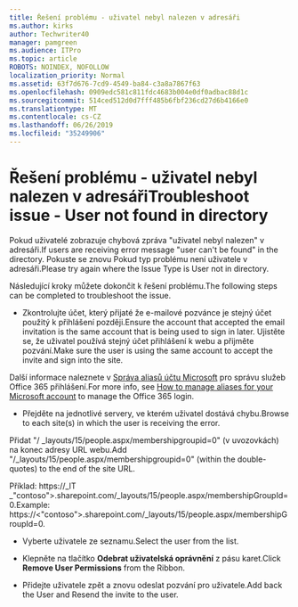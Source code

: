 ```yaml
---
title: Řešení problému - uživatel nebyl nalezen v adresáři
ms.author: kirks
author: Techwriter40
manager: pamgreen
ms.audience: ITPro
ms.topic: article
ROBOTS: NOINDEX, NOFOLLOW
localization_priority: Normal
ms.assetid: 63f7d676-7cd9-4549-ba84-c3a8a7867f63
ms.openlocfilehash: 0909edc581c811fdc4683b004e0df0adbac88d1c
ms.sourcegitcommit: 514ced512d0d7fff485b6fbf236cd27d6b4166e0
ms.translationtype: MT
ms.contentlocale: cs-CZ
ms.lasthandoff: 06/26/2019
ms.locfileid: "35249906"
---
```

# <a name="troubleshoot-issue---user-not-found-in-directory"></a><span data-ttu-id="6d146-102">Řešení problému - uživatel nebyl nalezen v adresáři</span><span class="sxs-lookup"><span data-stu-id="6d146-102">Troubleshoot issue - User not found in directory</span></span>

<span data-ttu-id="6d146-103">Pokud uživatelé zobrazuje chybová zpráva "uživatel nebyl nalezen" v adresáři.</span><span class="sxs-lookup"><span data-stu-id="6d146-103">If users are receiving error message "user can't be found" in the directory.</span></span> <span data-ttu-id="6d146-104">Pokuste se znovu Pokud typ problému není uživatele v adresáři.</span><span class="sxs-lookup"><span data-stu-id="6d146-104">Please try again where the Issue Type is User not in directory.</span></span>

<span data-ttu-id="6d146-105">Následující kroky můžete dokončit k řešení problému.</span><span class="sxs-lookup"><span data-stu-id="6d146-105">The following steps can be completed to troubleshoot the issue.</span></span>

- <span data-ttu-id="6d146-106">Zkontrolujte účet, který přijaté že e-mailové pozvánce je stejný účet použitý k přihlášení později.</span><span class="sxs-lookup"><span data-stu-id="6d146-106">Ensure the account that accepted the email invitation is the same account that is being used to sign in later.</span></span> <span data-ttu-id="6d146-107">Ujistěte se, že uživatel používá stejný účet přihlášení k webu a přijměte pozvání.</span><span class="sxs-lookup"><span data-stu-id="6d146-107">Make sure the user is using the same account to accept the invite and sign into the site.</span></span> 

<span data-ttu-id="6d146-108">Další informace naleznete v [Správa aliasů účtu Microsoft</a> pro správu služeb Office 365 přihlášení](https://support.microsoft.com/help/12407/microsoft-account-how-to-manage-aliases).</span><span class="sxs-lookup"><span data-stu-id="6d146-108">For more info, see [How to manage aliases for your Microsoft account</a> to manage the Office 365 login](https://support.microsoft.com/help/12407/microsoft-account-how-to-manage-aliases).</span></span> 

- <span data-ttu-id="6d146-109">Přejděte na jednotlivé servery, ve kterém uživatel dostává chybu.</span><span class="sxs-lookup"><span data-stu-id="6d146-109">Browse to each site(s) in which the user is receiving the error.</span></span> 

<span data-ttu-id="6d146-110">Přidat "/ _layouts/15/people.aspx/membershipgroupid=0" (v uvozovkách) na konec adresy URL webu.</span><span class="sxs-lookup"><span data-stu-id="6d146-110">Add "/_layouts/15/people.aspx/membershipgroupid=0" (within the double-quotes) to the end of the site URL.</span></span> 

<span data-ttu-id="6d146-111">Příklad: https://_lT _"contoso">.sharepoint.com/_layouts/15/people.aspx/membershipGroupId=0.</span><span class="sxs-lookup"><span data-stu-id="6d146-111">Example: https://<"contoso">.sharepoint.com/_layouts/15/people.aspx/membershipGroupId=0.</span></span>

- <span data-ttu-id="6d146-112">Vyberte uživatele ze seznamu.</span><span class="sxs-lookup"><span data-stu-id="6d146-112">Select the user from the list.</span></span>

- <span data-ttu-id="6d146-113">Klepněte na tlačítko **Odebrat uživatelská oprávnění** z pásu karet.</span><span class="sxs-lookup"><span data-stu-id="6d146-113">Click **Remove User Permissions** from the Ribbon.</span></span> 
-  <span data-ttu-id="6d146-114">Přidejte uživatele zpět a znovu odeslat pozvání pro uživatele.</span><span class="sxs-lookup"><span data-stu-id="6d146-114">Add back the User and Resend the invite to the user.</span></span>

